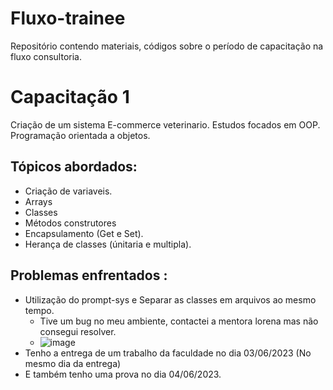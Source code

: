 # Fluxo-trainee
Repositório contendo materiais, códigos sobre o período de capacitação na fluxo consultoria. 
# Capacitação 1
Criação de um sistema E-commerce veterinario. 
Estudos focados em OOP. Programação orientada a objetos.
## Tópicos abordados:
- Criação de variaveis.
- Arrays
- Classes
- Métodos construtores
- Encapsulamento (Get e Set).
- Herança de classes (únitaria e multipla).
## Problemas enfrentados :
- Utilização do prompt-sys e Separar as classes em arquivos ao mesmo tempo.
  - Tive um bug no meu ambiente, contactei a mentora lorena mas não consegui resolver.
  - ![image](https://github.com/mikasa42/Fluxo-trainee/assets/22149925/b1a046bc-7de6-401b-9038-00ecb7b3365f)
 - Tenho a entrega de um trabalho da faculdade no dia 03/06/2023 (No mesmo dia da entrega)
 - E também tenho uma prova no dia 04/06/2023. 
